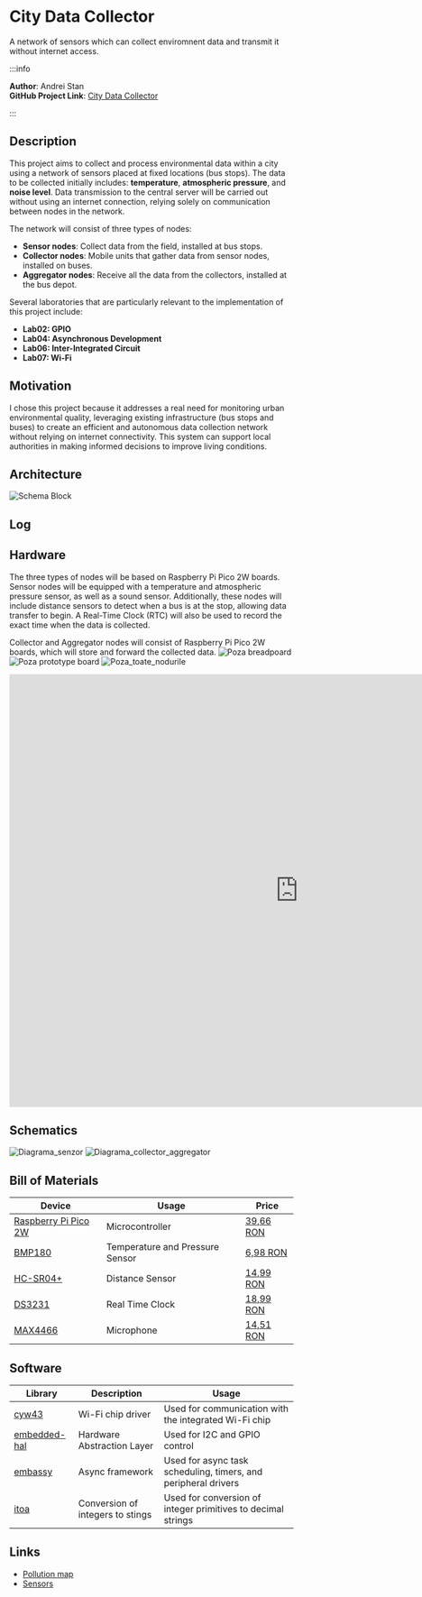 # City Data Collector
A network of sensors which can collect enviromnent data and transmit it without internet access.

:::info 

**Author**: Andrei Stan \
**GitHub Project Link**: [City Data Collector](https://github.com/UPB-PMRust-Students/proiect-Andreis0605/tree/main)

:::

## Description

This project aims to collect and process environmental data within a city using a network of sensors placed at fixed locations (bus stops). The data to be collected initially includes: **temperature**, **atmospheric pressure**, and **noise level**. Data transmission to the central server will be carried out without using an internet connection, relying solely on communication between nodes in the network.

The network will consist of three types of nodes:

- **Sensor nodes**: Collect data from the field, installed at bus stops.  
- **Collector nodes**: Mobile units that gather data from sensor nodes, installed on buses.  
- **Aggregator nodes**: Receive all the data from the collectors, installed at the bus depot.

Several laboratories that are particularly relevant to the implementation of this project include:
- **Lab02: GPIO**
- **Lab04: Asynchronous Development**
- **Lab06: Inter-Integrated Circuit**
- **Lab07: Wi-Fi**

## Motivation

I chose this project because it addresses a real need for monitoring urban environmental quality, leveraging existing infrastructure (bus stops and buses) to create an efficient and autonomous data collection network without relying on internet connectivity. This system can support local authorities in making informed decisions to improve living conditions.

## Architecture

![Schema Block](DiagramaConcept.webp)

## Log

## Hardware

The three types of nodes will be based on Raspberry Pi Pico 2W boards. Sensor nodes will be equipped with a temperature and atmospheric pressure sensor, as well as a sound sensor. Additionally, these nodes will include distance sensors to detect when a bus is at the stop, allowing data transfer to begin. A Real-Time Clock (RTC) will also be used to record the exact time when the data is collected.

Collector and Aggregator nodes will consist of Raspberry Pi Pico 2W boards, which will store and forward the collected data.
![Poza breadpoard](ProiectBreadboard.webp)
![Poza prototype board](ProiectNodSenzor.webp)
![Poza_toate_nodurile](ProiectToateNodurile.webp)
<iframe width="1024" height="768"
    src="https://www.youtube.com/embed/is8oZhdyjjo"
    title="YouTube video player"
    frameborder="0"
    allow="accelerometer; autoplay; clipboard-write; encrypted-media; gyroscope; picture-in-picture; web-share"
    allowfullscreen>
</iframe>


## Schematics

![Diagrama_senzor](SensorDiagram.svg)
![Diagrama_collector_aggregator](CollectorAggregatorDiagram.svg)

## Bill of Materials

| Device | Usage | Price |
|--------|--------|-------|
| [Raspberry Pi Pico 2W](https://datasheets.raspberrypi.com/picow/pico-2-w-datasheet.pdf) | Microcontroller | [39,66 RON](https://www.optimusdigital.ro/ro/placi-raspberry-pi/13327-raspberry-pi-pico-2-w.html?search_query=+pico+pi+2+W&results=33) |
| [BMP180](https://ro.mouser.com/datasheet/2/783/BST-BMP180-DS000-1509579.pdf) | Temperature and Pressure Sensor | [6,98 RON](https://www.optimusdigital.ro/ro/senzori-senzori-de-presiune/149-modul-senzor-de-temperatura-si-presiune-bmp180.html?search_query=BMP180&results=7) |
| [HC-SR04+](https://www.optimusdigital.ro/ro/index.php?controller=attachment&id_attachment=1) | Distance Sensor | [14,99 RON](https://www.optimusdigital.ro/ro/senzori-senzori-ultrasonici/2328-senzor-ultrasonic-de-distana-hc-sr04-compatibil-33-v-i-5-v.html?search_query=HC-SR04+&results=32) |
| [DS3231](https://www.analog.com/media/en/technical-documentation/data-sheets/ds3231.pdf) | Real Time Clock | [18,99 RON](https://www.optimusdigital.ro/ro/altele/1102-modul-cu-ceas-in-timp-real-ds3231.html?search_query=DS3231&results=6) |
| [MAX4466](https://www.analog.com/media/en/technical-documentation/data-sheets/MAX4465-MAX4469.pdf) | Microphone | [14,51 RON](https://www.emag.ro/microfon-cu-amplificare-cu-max4466-ajustabil-ai1082/pd/DFLMTFMBM/) |

## Software

| Library | Description | Usage |
|---------|-------------|-------|
| [cyw43](https://github.com/embassy-rs/embassy/tree/main/cyw43) | Wi-Fi chip driver | Used for communication with the integrated Wi-Fi chip |
| [embedded-hal](https://github.com/golemparts/rppal) | Hardware Abstraction Layer | Used for I2C and GPIO control |
| [embassy](https://github.com/embassy-rs/embassy) | Async framework  | Used for async task scheduling, timers, and peripheral drivers |
| [itoa](https://github.com/dtolnay/itoa) | Conversion of integers to stings  | Used for conversion of integer primitives to decimal strings |

## Links

 - [Pollution map](https://aqicn.org/map/bucharest//ro/)
 - [Sensors](https://www.germanelectronics.ro/aparate-de-masura-surse-de-alimentare/meteo/senzori-externi-accesorii-statii-meteo)